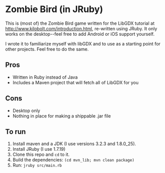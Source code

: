 # Zombie Bird (in JRuby)

This is (most of) the Zombie Bird game written for the LibGDX tutorial
at <http://www.kilobolt.com/introduction.html>, re-written using
JRuby.  It only works on the desktop--feel free to add Android or iOS
support yourself.

I wrote it to familiarize myself with libGDX and to use as a starting
point for other projects.  Feel free to do the same.

## Pros

* Written in Ruby instead of Java
* Includes a Maven project that will fetch all of LibGDX for you


## Cons

* Desktop only
* Nothing in place for making a shippable .jar file

## To run

1. Install maven and a JDK (I use versions 3.2.3 and 1.8.0_25).
2. Install JRuby (I use 1.7.19)
3. Clone this repo and `cd` to it.
4. Build the dependencies:
   `(cd mvn_lib; mvn clean package)`
5. Run:
   `jruby src/main.rb`














